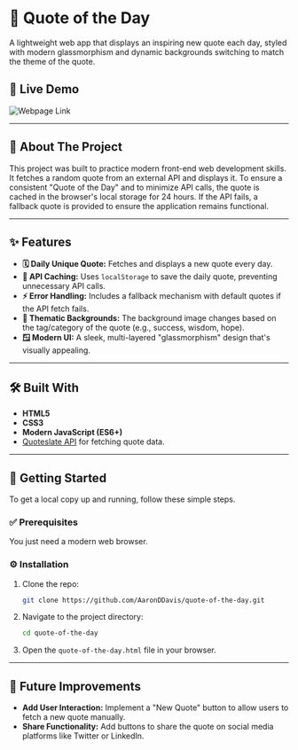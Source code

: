 # 🌟 Quote of the Day

A lightweight web app that displays an inspiring new quote each day, styled with modern glassmorphism and dynamic backgrounds switching to match the theme of the quote.

## 🔗 Live Demo
![Webpage Link](https://aaronddavis.github.io/quote-of-the-day)


---

## 📖 About The Project

This project was built to practice modern front-end web development skills. It fetches a random quote from an external API and displays it. To ensure a consistent "Quote of the Day" and to minimize API calls, the quote is cached in the browser's local storage for 24 hours. If the API fails, a fallback quote is provided to ensure the application remains functional.

---

## ✨ Features

* **🗓️ Daily Unique Quote:** Fetches and displays a new quote every day.
* **💾 API Caching:** Uses `localStorage` to save the daily quote, preventing unnecessary API calls.
* **⚡ Error Handling:** Includes a fallback mechanism with default quotes if the API fetch fails.
* **🎨 Thematic Backgrounds:** The background image changes based on the tag/category of the quote (e.g., success, wisdom, hope).
* **🪟 Modern UI:** A sleek, multi-layered "glassmorphism" design that's visually appealing.

---

## 🛠️ Built With

* **HTML5**
* **CSS3**
* **Modern JavaScript (ES6+)**
* [Quoteslate API](https://quoteslate.vercel.app/) for fetching quote data.

---

## 🚀 Getting Started

To get a local copy up and running, follow these simple steps.

### ✅ Prerequisites

You just need a modern web browser.

### ⚙️ Installation

1.  Clone the repo:
    ```sh
    git clone https://github.com/AaronDDavis/quote-of-the-day.git
    ```
2.  Navigate to the project directory:
    ```sh
    cd quote-of-the-day
    ```
3.  Open the `quote-of-the-day.html` file in your browser.

---

## 🚀 Future Improvements

-   **Add User Interaction:** Implement a "New Quote" button to allow users to fetch a new quote manually.
-   **Share Functionality:** Add buttons to share the quote on social media platforms like Twitter or LinkedIn.
